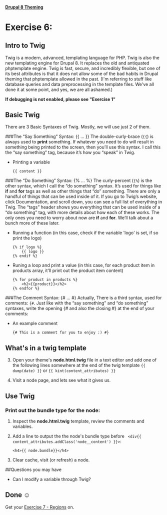 #### [Drupal 8 Theming](README.md)

# Exercise 6: 

## Intro to Twig 

Twig is a modern, advanced, templating language for PHP. Twig is also the new templating engine for Drupal 8. It replaces the old and antiquated phptemplate engine. Twig is fast, secure, and incredibly flexible, but one of its best attributes is that it does not allow some of the bad habits in Drupal theming that phptemplate allowed in the past. (I'm referring to stuff like database queries and data preprocessing in the template files. We've all done it at some point, and yes, we are all ashamed.)

**If debugging is not enabled, please see "Exercise 1"**

## Basic Twig

There are 3 Basic Syntaxes of Twig. Mostly, we will use just 2 of them.

###The “Say Something” Syntax: {{ ... }}
The double-curly-brace (`{{`) is always used to **print** something. If whatever you need to do will result in something being printed to the screen, then you’ll use this syntax. I call this the “say something” tag, because it’s how you “speak” in Twig.

+ Printing a variable

  ```twig
  {{ content }}
  ``` 

###The “Do Something” Syntax: {% ... %}
The curly-percent (`{%`) is the other syntax, which I call the “do something” syntax. It’s used for things like **if** and **for** tags as well as other things that “do” something. There are only a handful of things that can be used inside of it. If you go to Twig’s website, click Documentation, and scroll down, you can see a full list of everything in Twig. The “tags” header shows you everything that can be used inside of a “do something” tag, with more details about how each of these works. The only ones you need to worry about now are **if** and **for**. We’ll talk about a bunch more of these later.

+ Running a function (in this case, check if the variable 'logo' is set, if so print the logo)

  ```twig
  {% if logo %}
      {{ logo }}
  {% endif %}
  ```

+ Runing a loop and print a value (in this case, for each product item in products array, it'll print out the product item content)

  ```twig
  {% for product in products %}
      <h2>{{product}}</h2>
  {% endfor %}
  ```

###The Comment Syntax: {# ... #}
Actually, There is a third syntax, used for comments: `{#`. Just like with the “say something” and “do something” syntaxes, write the opening {# and also the closing #} at the end of your comments:

+ An example comment

  ```twig
  {# This is a comment for you to enjoy :) #}
  ``` 


## What's in a twig template

3. Open your theme's **node.html.twig** file in a text editor and add one of the following lines somewhere at the end of the twig template `{{ dump(date) }}` or `{{ kint(content_attributes) }}`

4. Visit a node page, and lets see what it gives us.

## Use Twig
### Print out the bundle type for the node:

1. Inspect the **node.html.twig** template, review the comments and variables.

3. Add a line to output the the node's bundle type before ``  <div{{ content_attributes.addClass('node__content') }}>
``: 

	```twig
	<h4>{{ node.bundle}}</h4>
	```

4. Clear cache, visit (or refresh) a node.

##Questions you may have

+ Can I modify a variable through Twig?


## Done ☺

Get your [Exercise 7 - Regions](exercise_07-twig-new-region.md) on.

